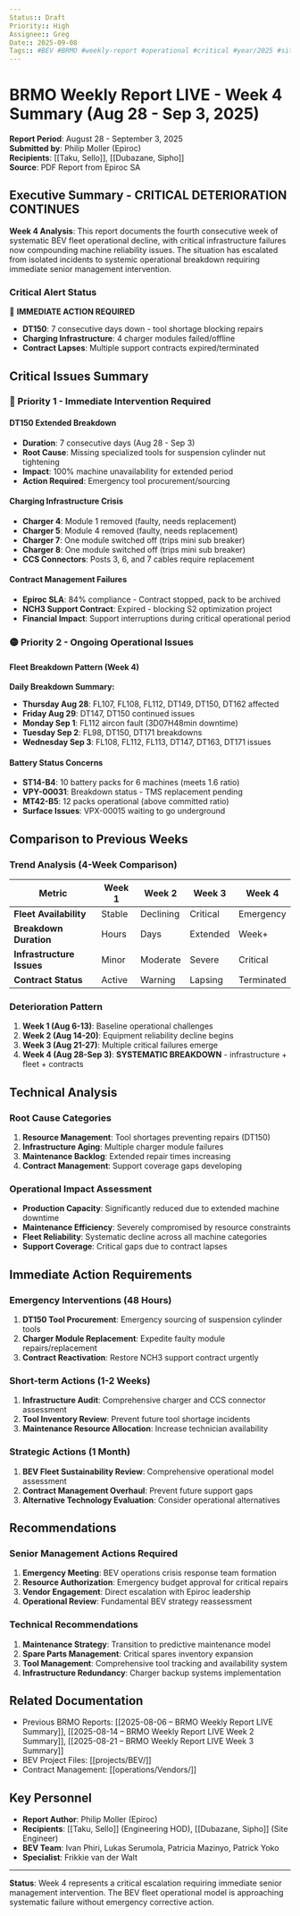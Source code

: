 ```yaml
---
Status:: Draft
Priority:: High
Assignee:: Greg
Date:: 2025-09-08
Tags:: #BEV #BRMO #weekly-report #operational #critical #year/2025 #site/BlackRock
---
```


# BRMO Weekly Report LIVE - Week 4 Summary (Aug 28 - Sep 3, 2025)

**Report Period**: August 28 - September 3, 2025  
**Submitted by**: Philip Moller (Epiroc)  
**Recipients**: [[Taku, Sello]], [[Dubazane, Sipho]]  
**Source**: PDF Report from Epiroc SA

## Executive Summary - CRITICAL DETERIORATION CONTINUES

**Week 4 Analysis**: This report documents the fourth consecutive week of systematic BEV fleet operational decline, with critical infrastructure failures now compounding machine reliability issues. The situation has escalated from isolated incidents to systemic operational breakdown requiring immediate senior management intervention.

### Critical Alert Status
🔴 **IMMEDIATE ACTION REQUIRED**
- **DT150**: 7 consecutive days down - tool shortage blocking repairs
- **Charging Infrastructure**: 4 charger modules failed/offline
- **Contract Lapses**: Multiple support contracts expired/terminated

## Critical Issues Summary

### 🚨 Priority 1 - Immediate Intervention Required

#### DT150 Extended Breakdown
- **Duration**: 7 consecutive days (Aug 28 - Sep 3)
- **Root Cause**: Missing specialized tools for suspension cylinder nut tightening
- **Impact**: 100% machine unavailability for extended period
- **Action Required**: Emergency tool procurement/sourcing

#### Charging Infrastructure Crisis
- **Charger 4**: Module 1 removed (faulty, needs replacement)
- **Charger 5**: Module 4 removed (faulty, needs replacement)  
- **Charger 7**: One module switched off (trips mini sub breaker)
- **Charger 8**: One module switched off (trips mini sub breaker)
- **CCS Connectors**: Posts 3, 6, and 7 cables require replacement

#### Contract Management Failures
- **Epiroc SLA**: 84% compliance - Contract stopped, pack to be archived
- **NCH3 Support Contract**: Expired - blocking S2 optimization project
- **Financial Impact**: Support interruptions during critical operational period

### 🟡 Priority 2 - Ongoing Operational Issues

#### Fleet Breakdown Pattern (Week 4)
**Daily Breakdown Summary:**
- **Thursday Aug 28**: FL107, FL108, FL112, DT149, DT150, DT162 affected
- **Friday Aug 29**: DT147, DT150 continued issues
- **Monday Sep 1**: FL112 aircon fault (3D07H48min downtime)
- **Tuesday Sep 2**: FL98, DT150, DT171 breakdowns
- **Wednesday Sep 3**: FL108, FL112, FL113, DT147, DT163, DT171 issues

#### Battery Status Concerns
- **ST14-B4**: 10 battery packs for 6 machines (meets 1.6 ratio)
- **VPY-00031**: Breakdown status - TMS replacement pending
- **MT42-B5**: 12 packs operational (above committed ratio)
- **Surface Issues**: VPX-00015 waiting to go underground

## Comparison to Previous Weeks

### Trend Analysis (4-Week Comparison)
| Metric | Week 1 | Week 2 | Week 3 | Week 4 |
|--------|---------|---------|---------|---------|
| **Fleet Availability** | Stable | Declining | Critical | Emergency |
| **Breakdown Duration** | Hours | Days | Extended | Week+ |
| **Infrastructure Issues** | Minor | Moderate | Severe | Critical |
| **Contract Status** | Active | Warning | Lapsing | Terminated |

### Deterioration Pattern
1. **Week 1 (Aug 6-13)**: Baseline operational challenges
2. **Week 2 (Aug 14-20)**: Equipment reliability decline begins  
3. **Week 3 (Aug 21-27)**: Multiple critical failures emerge
4. **Week 4 (Aug 28-Sep 3)**: **SYSTEMATIC BREAKDOWN** - infrastructure + fleet + contracts

## Technical Analysis

### Root Cause Categories
1. **Resource Management**: Tool shortages preventing repairs (DT150)
2. **Infrastructure Aging**: Multiple charger module failures
3. **Maintenance Backlog**: Extended repair times increasing
4. **Contract Management**: Support coverage gaps developing

### Operational Impact Assessment
- **Production Capacity**: Significantly reduced due to extended machine downtime
- **Maintenance Efficiency**: Severely compromised by resource constraints  
- **Fleet Reliability**: Systematic decline across all machine categories
- **Support Coverage**: Critical gaps due to contract lapses

## Immediate Action Requirements

### Emergency Interventions (48 Hours)
1. **DT150 Tool Procurement**: Emergency sourcing of suspension cylinder tools
2. **Charger Module Replacement**: Expedite faulty module repairs/replacement
3. **Contract Reactivation**: Restore NCH3 support contract urgently

### Short-term Actions (1-2 Weeks)
1. **Infrastructure Audit**: Comprehensive charger and CCS connector assessment
2. **Tool Inventory Review**: Prevent future tool shortage incidents
3. **Maintenance Resource Allocation**: Increase technician availability

### Strategic Actions (1 Month)
1. **BEV Fleet Sustainability Review**: Comprehensive operational model assessment
2. **Contract Management Overhaul**: Prevent future support gaps
3. **Alternative Technology Evaluation**: Consider operational alternatives

## Recommendations

### Senior Management Actions Required
1. **Emergency Meeting**: BEV operations crisis response team formation
2. **Resource Authorization**: Emergency budget approval for critical repairs
3. **Vendor Engagement**: Direct escalation with Epiroc leadership
4. **Operational Review**: Fundamental BEV strategy reassessment

### Technical Recommendations
1. **Maintenance Strategy**: Transition to predictive maintenance model
2. **Spare Parts Management**: Critical spares inventory expansion
3. **Tool Management**: Comprehensive tool tracking and availability system
4. **Infrastructure Redundancy**: Charger backup systems implementation

## Related Documentation
- Previous BRMO Reports: [[2025-08-06 – BRMO Weekly Report LIVE Summary]], [[2025-08-14 – BRMO Weekly Report LIVE Week 2 Summary]], [[2025-08-21 – BRMO Weekly Report LIVE Week 3 Summary]]
- BEV Project Files: [[projects/BEV/]]
- Contract Management: [[operations/Vendors/]]

## Key Personnel
- **Report Author**: Philip Moller (Epiroc)
- **Recipients**: [[Taku, Sello]] (Engineering HOD), [[Dubazane, Sipho]] (Site Engineer)
- **BEV Team**: Ivan Phiri, Lukas Serumola, Patricia Mazinyo, Patrick Yoko
- **Specialist**: Frikkie van der Walt

---
**Status**: Week 4 represents a critical escalation requiring immediate senior management intervention. The BEV fleet operational model is approaching systematic failure without emergency corrective action.